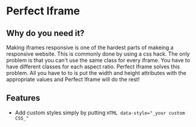 # Perfect Iframe

## Why do you need it?
Making iframes responsive is one of the hardest parts of makeing a responsive website. This is commonly done by using a css hack. The only problem is that you can't use the same class for every iframe. You have to have different classes for each aspect ratio. Perfect Iframe solves this problem. All you have to to is put the width and height attributes with the appropriate values and Perfect Iframe will do the rest!

## Features
 * Add custom styles simply by putting `HTML data-style="_your custom CSS_"`
